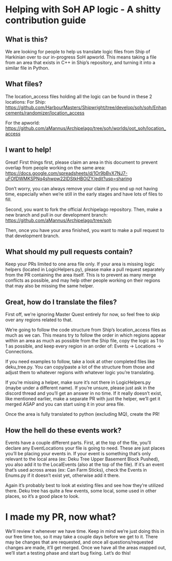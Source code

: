 # Helping with SoH AP logic - A shitty contribution guide

## What is this?

We are looking for people to help us translate logic files from Ship of Harkinian over to our in-progress SoH apworld. This means taking a file from an area that exists in C++ in Ship’s repository, and turning it into a similar file in Python.


## What files?

The location_access files holding all the logic can be found in these 2 locations:
For Ship: https://github.com/HarbourMasters/Shipwright/tree/develop/soh/soh/Enhancements/randomizer/location_access

For the apworld:
https://github.com/aMannus/Archipelago/tree/soh/worlds/oot_soh/location_access


## I want to help!

Great! First things first, please claim an area in this document to prevent overlap from people working on the same area: https://docs.google.com/spreadsheets/d/1Or9bBvX7NJ7-uFOfDWMKSPNq4shwpw22IDStkHBOIZY/edit?usp=sharing

Don’t worry, you can always remove your claim if you end up not having time, especially when we’re still in the early stages and have lots of files to fill. 

Second, you want to fork the official Archipelago repository. Then, make a new branch and pull in our development branch: https://github.com/aMannus/Archipelago/tree/soh

Then, once you have your area finished, you want to make a pull request to that development branch.


## What should my pull requests contain?

Keep your PRs limited to one area file only. If your area is missing logic helpers (located in LogicHelpers.py), please make a pull request separately from the PR containing the area itself. This is to prevent as many merge conflicts as possible, and may help other people working on their regions that may also be missing the same helper.


## Great, how do I translate the files?

First off, we're ignoring Master Quest entirely for now, so feel free to skip over any regions related to that. 

We’re going to follow the code structure from Ship’s location_access files as much as we can. This means try to follow the order in which regions appear within an area as much as possible from the Ship file, copy the logic as 1 to 1 as possible, and keep every region in an order of: Events -> Locations -> Connections.

If you need examples to follow, take a look at other completed files like deku_tree.py. You can copy/paste a lot of the structure from those and adjust them to whatever regions with whatever logic you’re translating.

If you’re missing a helper, make sure it’s not there in LogicHelpers.py (maybe under a different name). If you’re unsure, please just ask in the discord thread and you’ll get an answer in no time. If it really doesn’t exist, like mentioned earlier, make a separate PR with just the helper, we’ll get it merged ASAP and you can start using it in your area file.

Once the area is fully translated to python (excluding MQ), create the PR!


## How the hell do these events work?

Events have a couple different parts. First, at the top of the file, you’ll declare any EventLocations your file is going to need. These are just places you’ll be placing your events in. If your event is something that’s only relevant to the local area (ex: Deku Tree Upper Basement Block Pushed), you also add it to the LocalEvents (also at the top of the file). If it’s an event that’s used across areas (ex: Can Farm Sticks), check the Events in Enums.py if it doesn’t exist yet, otherwise add it there. 

Again it’s probably best to look at existing files and see how they’re utilized there. Deku tree has quite a few events, some local, some used in other places, so it’s a good place to look.


# I made my PR, now what?

We’ll review it whenever we have time. Keep in mind we’re just doing this in our free time too, so it may take a couple days before we get to it. There may be changes that are requested, and once all questions/requested changes are made, it’ll get merged. Once we have all the areas mapped out, we’ll start a testing phase and start bug fixing. Let’s do this!

